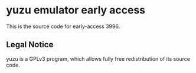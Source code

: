 yuzu emulator early access
=============

This is the source code for early-access 3996.

## Legal Notice

yuzu is a GPLv3 program, which allows fully free redistribution of its source code.